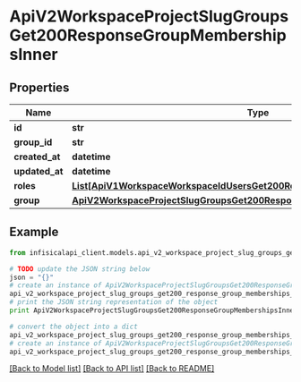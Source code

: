 # ApiV2WorkspaceProjectSlugGroupsGet200ResponseGroupMembershipsInner


## Properties
Name | Type | Description | Notes
------------ | ------------- | ------------- | -------------
**id** | **str** |  | 
**group_id** | **str** |  | 
**created_at** | **datetime** |  | 
**updated_at** | **datetime** |  | 
**roles** | [**List[ApiV1WorkspaceWorkspaceIdUsersGet200ResponseUsersInnerRolesInner]**](ApiV1WorkspaceWorkspaceIdUsersGet200ResponseUsersInnerRolesInner.md) |  | 
**group** | [**ApiV2WorkspaceProjectSlugGroupsGet200ResponseGroupMembershipsInnerGroup**](ApiV2WorkspaceProjectSlugGroupsGet200ResponseGroupMembershipsInnerGroup.md) |  | 

## Example

```python
from infisicalapi_client.models.api_v2_workspace_project_slug_groups_get200_response_group_memberships_inner import ApiV2WorkspaceProjectSlugGroupsGet200ResponseGroupMembershipsInner

# TODO update the JSON string below
json = "{}"
# create an instance of ApiV2WorkspaceProjectSlugGroupsGet200ResponseGroupMembershipsInner from a JSON string
api_v2_workspace_project_slug_groups_get200_response_group_memberships_inner_instance = ApiV2WorkspaceProjectSlugGroupsGet200ResponseGroupMembershipsInner.from_json(json)
# print the JSON string representation of the object
print ApiV2WorkspaceProjectSlugGroupsGet200ResponseGroupMembershipsInner.to_json()

# convert the object into a dict
api_v2_workspace_project_slug_groups_get200_response_group_memberships_inner_dict = api_v2_workspace_project_slug_groups_get200_response_group_memberships_inner_instance.to_dict()
# create an instance of ApiV2WorkspaceProjectSlugGroupsGet200ResponseGroupMembershipsInner from a dict
api_v2_workspace_project_slug_groups_get200_response_group_memberships_inner_from_dict = ApiV2WorkspaceProjectSlugGroupsGet200ResponseGroupMembershipsInner.from_dict(api_v2_workspace_project_slug_groups_get200_response_group_memberships_inner_dict)
```
[[Back to Model list]](../README.md#documentation-for-models) [[Back to API list]](../README.md#documentation-for-api-endpoints) [[Back to README]](../README.md)


